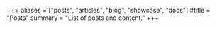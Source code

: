 +++
aliases = ["posts", "articles", "blog", "showcase", "docs"] 
#title = "Posts"
summary = "List of posts and content."
+++
